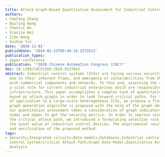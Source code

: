 ```yaml
---
title: Attack Graph-Based Quantitative Assessment for Industrial Control System Security
authors:
- Yaofang Zhang
- Bailing Wang
- Chenrui Wu
- Xiaojie Wei
- Zibo Wang
- Guohua Yin
date: '2020-11-01'
publishDate: '2024-02-22T09:49:19.257261Z'
publication_types:
- paper-conference
publication: '*2020 Chinese Automation Congress (CAC)*'
doi: 10.1109/CAC51589.2020.9327842
abstract: Industrial control systems (ICSs) are facing serious security challenges
  due to their inherent flaws, and emergence of vulnerabilities from the integration
  with commercial components and networks. To that end, assessing the security plays
  a vital role for current industrial enterprises which are responsible for critical
  infrastructure. This paper accomplishes a complex task of quantitative assessment
  based on attack graphs in order to look forward critical paths. For the purpose
  of application to a large-scale heterogeneous ICSs, we propose a flexible attack
  graph generation algorithm is proposed with the help of the graph data model. Hereafter,
  our quantitative assessment takes a consideration of graph indicators on specific
  nodes and edges to get the security metrics. In order to improve results of obtaining
  the critical attack path, we introduced a formulating selection rule, considering
  the asset value of industrial control devices. The experimental results show validation
  and verification of the proposed method.
tags:
- Security;Integrated circuits;Data models;Databases;Industrial control;Computer science;Indexes;Industrial
  Control System;Critical Attack Path;Graph Data Model;Quantitative Assessment;Security
  Analysis
---
```

